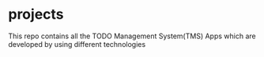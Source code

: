 # projects
This repo contains all the TODO Management System(TMS) Apps which are developed by using different technologies

